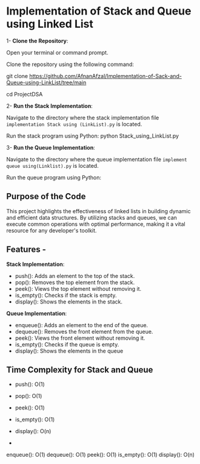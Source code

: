 # Implementation of Stack and Queue using Linked List

1- **Clone the Repository**:

Open your terminal or command prompt.

Clone the repository using the following command:

git clone https://github.com/AfnanAfzal/Implementation-of-Sack-and-Queue-using-LinkList/tree/main

cd ProjectDSA

2- **Run the Stack Implementation**:

Navigate to the directory where the stack implementation file `implementation Stack using (LinkList).py` is located.

Run the stack program using Python:
python Stack_using_LinkList.py

3- **Run the Queue Implementation**:

Navigate to the directory where the queue implementation file `implement queue using(Linklist).py` is located.

Run the queue program using Python:

## Purpose of the Code

This project highlights the effectiveness of linked lists in building dynamic and efficient data structures. By utilizing stacks and queues, we can execute common operations with optimal performance, making it a vital resource for any developer's toolkit.

## Features -
**Stack Implementation**:
- push():     Adds an element to the top of the stack.
- pop():      Removes the top element from the stack.
- peek():     Views the top element without removing it.
- is_empty(): Checks if the stack is empty.
- display():  Shows the elements in the stack.

**Queue Implementation**:
- enqueue():   Adds an element to the end of the queue.
- dequeue():   Removes the front element from the queue.
- peek():      Views the front element without removing it.
- is_empty():  Checks if the queue is empty.
- display():   Shows the elements in the queue

## Time Complexity for Stack and Queue
- push(): O(1)
- pop(): O(1)
- peek(): O(1)
- is_empty(): O(1)
- display(): O(n)

- 
enqueue(): O(1)
dequeue(): O(1)
peek(): O(1)
is_empty(): O(1)
display(): O(n)
